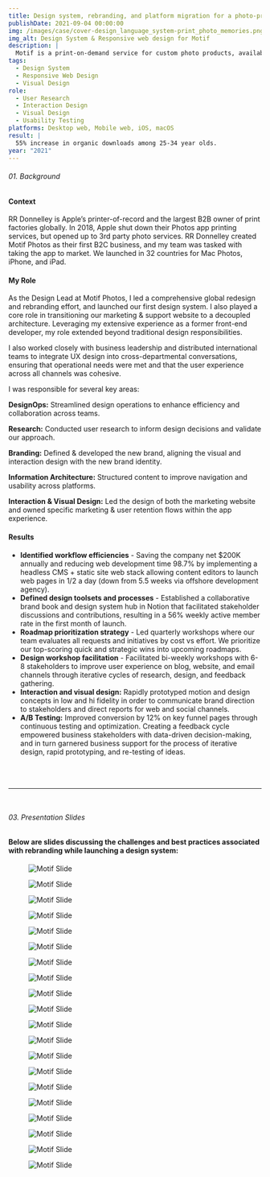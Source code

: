 ```yaml
---
title: Design system, rebranding, and platform migration for a photo-printing app
publishDate: 2021-09-04 00:00:00
img: /images/case/cover-design_language_system-print_photo_memories.png
img_alt: Design System & Responsive web design for Motif
description: |
  Motif is a print-on-demand service for custom photo products, available on iOS and Mac in 32 countries. At it's peak, it ranked #12 in Photo & Video apps on the App Store. Created by the world's largest B2B printer, R.R. Donnelley, a Fortune 500 company.
tags:
  - Design System
  - Responsive Web Design
  - Visual Design
role:
  - User Research
  - Interaction Design
  - Visual Design
  - Usability Testing
platforms: Desktop web, Mobile web, iOS, macOS
result: |
  55% increase in organic downloads among 25-34 year olds.
year: "2021"
---
```


<style>
    h6 + h4 {
        margin-top:1rem !important;
    }
    h4 + ul, h4 + ul>p, p + ul {
        margin-top:0rem !important;
    }
    hr {
        width: 100%;
        margin: 4rem 0 3rem !important;
    }
</style> 

###### 01. Background
#### Context
RR Donnelley is Apple’s printer-of-record and the largest B2B owner of print factories globally. In 2018, Apple shut down their Photos app printing services, but opened up to 3rd party photo services. RR Donnelley created Motif Photos as their first B2C business, and my team was tasked with taking the app to market. We launched in 32 countries for Mac Photos, iPhone, and iPad.

#### My Role
As the Design Lead at Motif Photos, I led a comprehensive global redesign and rebranding effort, and launched our first design system. I also played a core role in transitioning our marketing & support website to a decoupled architecture. Leveraging my extensive experience as a former front-end developer, my role extended beyond traditional design responsibilities. 

I also worked closely with business leadership and distributed international teams to integrate UX design into cross-departmental conversations, ensuring that operational needs were met and that the user experience across all channels was cohesive.

I was responsible for several key areas:

**DesignOps:** Streamlined design operations to enhance efficiency and collaboration across teams.

**Research:** Conducted user research to inform design decisions and validate our approach.

**Branding:** Defined & developed the new brand, aligning the visual and interaction design with the new brand identity.

**Information Architecture:** Structured content to improve navigation and usability across platforms.

**Interaction & Visual Design:** Led the design of both the marketing website and owned specific marketing & user retention flows within the app experience.


#### Results

- **Identified workflow efficiencies** - 
Saving the company net $200K annually and reducing web development time 98.7% by implementing a headless CMS + static site web stack allowing content editors to launch web pages in 1/2 a day (down from 5.5 weeks via offshore development agency).
- **Defined design toolsets and processes** -
Established a collaborative brand book and design system hub in Notion that facilitated stakeholder discussions and contributions, resulting in a 56% weekly active member rate in the first month of launch.
- **Roadmap prioritization strategy** -
Led quarterly workshops where our team evaluates all requests and initiatives by cost vs effort. We prioritize our top-scoring quick and strategic wins into upcoming roadmaps.
- **Design workshop facilitation** -
Facilitated bi-weekly workshops with 6-8 stakeholders to improve user experience on blog, website, and email channels through iterative cycles of research, design, and feedback gathering.
- **Interaction and visual design:**
Rapidly prototyped motion and design concepts in low and hi fidelity in order to communicate brand direction to stakeholders and direct reports for web and social channels.
- **A/B Testing:**
Improved conversion by 12% on key funnel pages through continuous testing and optimization. Creating a feedback cycle empowered business stakeholders with data-driven decision-making, and in turn garnered business support for the process of iterative design, rapid prototyping, and re-testing of ideas.

<hr>

###### 03. Presentation Slides
#### Below are slides discussing the challenges and best practices associated with rebranding while launching a design system:

<figure><img src="/images/case/motif1.jpg" alt="Motif Slide"></figure>
<figure><img src="/images/case/motif2.jpg" alt="Motif Slide"></figure>
<figure><img src="/images/case/motif3.jpg" alt="Motif Slide"></figure>
<figure><img src="/images/case/motif4.jpg" alt="Motif Slide"></figure>
<figure><img src="/images/case/motif5.jpg" alt="Motif Slide"></figure>
<figure><img src="/images/case/motif6.jpg" alt="Motif Slide"></figure>
<figure><img src="/images/case/motif7.jpg" alt="Motif Slide"></figure>
<figure><img src="/images/case/motif8.jpg" alt="Motif Slide"></figure>
<figure><img src="/images/case/motif9.jpg" alt="Motif Slide"></figure>
<figure><img src="/images/case/motif10.jpg" alt="Motif Slide"></figure>
<figure><img src="/images/case/motif11.jpg" alt="Motif Slide"></figure>
<figure><img src="/images/case/motif12.jpg" alt="Motif Slide"></figure>
<figure><img src="/images/case/motif13.jpg" alt="Motif Slide"></figure>
<figure><img src="/images/case/motif14.jpg" alt="Motif Slide"></figure>
<figure><img src="/images/case/motif15.jpg" alt="Motif Slide"></figure>
<figure><img src="/images/case/motif16.jpg" alt="Motif Slide"></figure>
<figure><img src="/images/case/motif17.jpg" alt="Motif Slide"></figure>
<figure><img src="/images/case/motif18.jpg" alt="Motif Slide"></figure>
<figure><img src="/images/case/motif19.jpg" alt="Motif Slide"></figure>
<figure><img src="/images/case/motif20.jpg" alt="Motif Slide"></figure>


